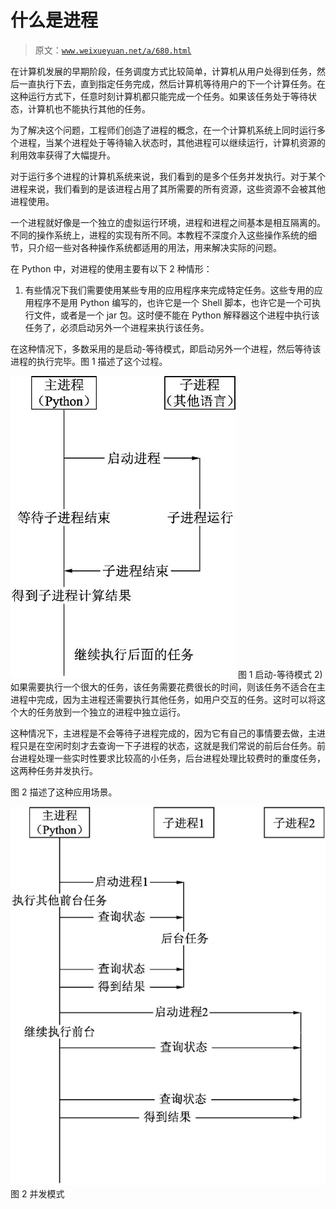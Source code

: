 # 什么是进程

> 原文：[`www.weixueyuan.net/a/680.html`](http://www.weixueyuan.net/a/680.html)

在计算机发展的早期阶段，任务调度方式比较简单，计算机从用户处得到任务，然后一直执行下去，直到指定任务完成，然后计算机等待用户的下一个计算任务。在这种运行方式下，任意时刻计算机都只能完成一个任务。如果该任务处于等待状态，计算机也不能执行其他的任务。

为了解决这个问题，工程师们创造了进程的概念，在一个计算机系统上同时运行多个进程，当某个进程处于等待输入状态时，其他进程可以继续运行，计算机资源的利用效率获得了大幅提升。

对于运行多个进程的计算机系统来说，我们看到的是多个任务并发执行。对于某个进程来说，我们看到的是该进程占用了其所需要的所有资源，这些资源不会被其他进程使用。

一个进程就好像是一个独立的虚拟运行环境，进程和进程之间基本是相互隔离的。不同的操作系统上，进程的实现有所不同。本教程不深度介入这些操作系统的细节，只介绍一些对各种操作系统都适用的用法，用来解决实际的问题。

在 Python 中，对进程的使用主要有以下 2 种情形：

1) 有些情况下我们需要使用某些专用的应用程序来完成特定任务。这些专用的应用程序不是用 Python 编写的，也许它是一个 Shell 脚本，也许它是一个可执行文件，或者是一个 jar 包。这时便不能在 Python 解释器这个进程中执行该任务了，必须启动另外一个进程来执行该任务。

在这种情况下，多数采用的是启动-等待模式，即启动另外一个进程，然后等待该进程的执行完毕。图 1 描述了这个过程。

![启动-等待模式](img/f1091378fa27d4b1a3fa5508666951c2.png)
图 1 启动-等待模式
2) 如果需要执行一个很大的任务，该任务需要花费很长的时间，则该任务不适合在主进程中完成，因为主进程还需要执行其他任务，如用户交互的任务。这时可以将这个大的任务放到一个独立的进程中独立运行。

这种情况下，主进程是不会等待子进程完成的，因为它有自己的事情要去做，主进程只是在空闲时刻才去查询一下子进程的状态，这就是我们常说的前后台任务。前台进程处理一些实时性要求比较高的小任务，后台进程处理比较费时的重度任务，这两种任务并发执行。

图 2 描述了这种应用场景。

![并发模式](img/41637323d8ad57fce06cfafe435d71d9.png)
图 2 并发模式